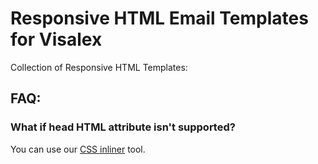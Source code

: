 # Responsive HTML Email Templates for Visalex
Collection of Responsive HTML Templates:

## FAQ:
### What if head HTML attribute isn't supported?
You can use our [CSS inliner](https://www.htmlemailtemplates.net/free-stuff/email-css-inliner) tool.


